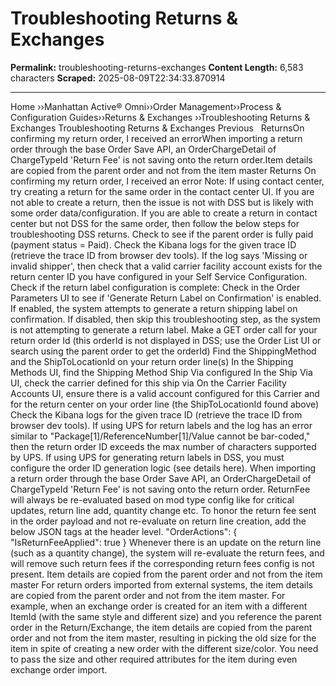 # Troubleshooting Returns & Exchanges

**Permalink:** troubleshooting-returns-exchanges
**Content Length:** 6,583 characters
**Scraped:** 2025-08-09T22:34:33.870914

---

Home &rsaquo;&rsaquo;Manhattan Active® Omni&rsaquo;&rsaquo;Order Management&rsaquo;&rsaquo;Process & Configuration Guides&rsaquo;&rsaquo;Returns & Exchanges ››Troubleshooting Returns & Exchanges Troubleshooting Returns &amp; Exchanges Previous &nbsp; ReturnsOn confirming my return order, I received an errorWhen importing a&nbsp;return order through the base Order Save API, an OrderChargeDetail of ChargeTypeId &#39;Return Fee&#39; is not saving onto the return order.Item details are copied from the parent order and not from the item master Returns On confirming my return order, I received an error Note: If using contact center, try creating a return for the same order in the contact center UI. If you are not able to create a return, then the issue is not with DSS but is likely with some order data/configuration. If you are able to create a return in contact center but not DSS for the same order, then follow the below&nbsp;steps for troubleshooting DSS returns. Check to see if the parent order is fully paid (payment status = Paid). Check the Kibana logs for the given trace ID (retrieve the trace ID from browser dev tools).&nbsp;If the log says &#39;Missing or invalid shipper&#39;, then check that a valid carrier facility account exists for the return center ID you have configured in your Self Service Configuration. Check if the return label configuration is complete: Check in the Order Parameters UI to see if &#39;Generate Return Label on Confirmation&#39; is enabled. If enabled, the system attempts to generate a return shipping label on confirmation. If disabled, then skip this troubleshooting step, as the system is not attempting to generate a return label. Make a GET order call for your return order Id (this orderId is not displayed in DSS; use the Order List UI or search using the parent order to get the orderId) Find the ShippingMethod and the ShipToLocationId on your return order line(s) In the Shipping Methods UI, find the&nbsp;Shipping Method Ship Via configured In the Ship Via UI, check the carrier defined for this ship via On the Carrier Facility Accounts UI, ensure there is a valid account configured for this Carrier and for the return center on your order line (the ShipToLocationId found above) Check the Kibana logs for the given trace ID (retrieve the trace ID from browser dev tools). If using UPS for return labels and&nbsp;the log has an error similar to&nbsp;&quot;Package[1]/ReferenceNumber[1]/Value cannot be bar-coded,&quot; then the return order ID exceeds the max number of characters supported by UPS. If using UPS for generating return labels in DSS, you must configure the order ID generation logic (see details here). When importing a&nbsp;return order through the base Order Save API, an OrderChargeDetail of ChargeTypeId &#39;Return Fee&#39; is not saving onto the return order. ReturnFee will always be re-evaluated based on mod type config like for critical updates, return line add, quantity change etc. To honor the return fee sent in the order payload and not re-evaluate on return line creation, add the below JSON tags at the header level. &quot;OrderActions&quot;: { &quot;IsReturnFeeApplied&quot;: true } Whenever there is an update on the return line (such as a quantity change), the system will re-evaluate the return fees, and will remove such return fees if the corresponding return fees config is not present. Item details are copied from the parent order and not from the item master For return orders imported from external systems, the item details are copied from the parent order and not from the item master. For example,&nbsp;when an exchange order is created for an item with a different ItemId (with the same style and different size) and you reference the parent order in the Return/Exchange, the item details are copied from the parent order and not from the item master, resulting in picking the old size for the item in spite of creating a new order with the different size/color. You need to pass the size and other required attributes for the item during even exchange order import.